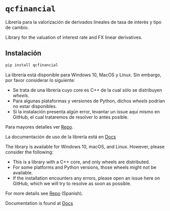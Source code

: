 # `qcfinancial`

Librería para la valorización de derivados lineales de tasa de interés y tipo de cambio.

Library for the valuation of interest rate and FX linear derivatives.

## Instalación

```python
pip install qcfinancial
```

La librería está disponible para Windows 10, MacOS y Linux. Sin embargo, por favor considerar lo siguiente:

- Se trata de una librería cuyo core es C++ de la cual sólo se distribuyen *wheels*.
- Para algunas plataformas y versiones de Python, dichos *wheels* podrían no estar disponibles.
- Si la instalación presenta algún error, levantar un issue aquí mismo en GitHub, el cual trataremos de resolver lo antes posible. 

Para mayores detalles ver [Repo](https://github.com/qcfinancial/qcfinancial.git).

La documentación de uso de la librería está en [Docs](https://qcfinancial.github.io/qcfinancial-docs/)

The library is available for Windows 10, macOS, and Linux. However, please consider the following:

- This is a library with a C++ core, and only wheels are distributed.
- For some platforms and Python versions, those wheels might not be available.
- If the installation encounters any errors, please open an issue here on GitHub, which we will try to resolve as soon as possible.

For more details see [Repo](https://github.com/qcfinancial/qcfinancial.git) (Spanish).

Documentation is found at [Docs](https://qcfinancial.github.io/qcfinancial-docs/)
